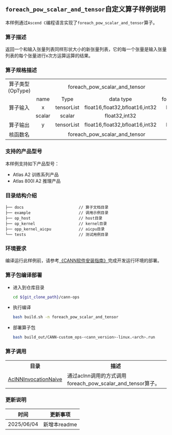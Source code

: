 ## `foreach_pow_scalar_and_tensor`自定义算子样例说明 
本样例通过`Ascend C`编程语言实现了`foreach_pow_scalar_and_tensor`算子。

### 算子描述
返回一个和输入张量列表同样形状大小的新张量列表，它的每一个张量是输入张量列表的每个张量进行x次方运算运算的结果。


### 算子规格描述

<table>
<tr><td rowspan="1" align="center">算子类型(OpType)</td><td colspan="4" align="center">foreach_pow_scalar_and_tensor</td></tr>
<tr>
<tr><td rowspan="3" align="center">算子输入</td><td align="center">name</td><td align="center">Type</td><td align="center">data type</td><td align="center">format</td></tr>
<tr><td align="center">x</td><td align="center">tensorList</td><td align="center">float16,float32,bfloat16,int32</td><td align="center">ND</td></tr>
<tr><td align="center">scalar</td><td align="center">scalar</td><td align="center">float32,int32</td><td align="center">-</td></tr>
</tr>
</tr>
<tr><td rowspan="1" align="center">算子输出</td><td align="center">y</td><td align="center">tensorList</td><td align="center">float16,float32,bfloat16,int32</td><td align="center">ND</td></tr>
</tr>
<tr><td rowspan="1" align="center">核函数名</td><td colspan="4" align="center">foreach_pow_scalar_and_tensor</td></tr>
</table>

### 支持的产品型号
本样例支持如下产品型号：
- Atlas A2 训练系列产品
- Atlas 800I A2 推理产品

### 目录结构介绍
```
├── docs                        // 算子文档目录
├── example                     // 调用示例目录
├── op_host                     // host目录
├── op_kernel                   // kernel目录
├── opp_kernel_aicpu            // aicpu目录
└── tests                       // 测试用例目录
```

### 环境要求
编译运行此样例前，请参考[《CANN软件安装指南》](https://hiascend.com/document/redirect/CannCommunityInstSoftware)完成开发运行环境的部署。

### 算子包编译部署
  - 进入到仓库目录

    ```bash
    cd ${git_clone_path}/cann-ops
    ```

  - 执行编译

    ```bash
    bash build.sh -n foreach_pow_scalar_and_tensor
    ```

  - 部署算子包

    ```bash
    bash build_out/CANN-custom_ops-<cann_version>-linux.<arch>.run
    ```
### 算子调用
<table>
    <th>目录</th><th>描述</th>
    <tr>
        <td><a href="./examples/AclNNInvocationNaive"> AclNNInvocationNaive</td><td>通过aclnn调用的方式调用foreach_pow_scalar_and_tensor算子。</td>
    </tr>
</table>

### 更新说明
| 时间 | 更新事项 |
|----|------|
| 2025/06/04 | 新增本readme |